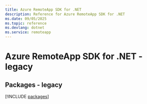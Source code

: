 ```yaml
---
title: Azure RemoteApp SDK for .NET
description: Reference for Azure RemoteApp SDK for .NET
ms.date: 09/05/2025
ms.topic: reference
ms.devlang: dotnet
ms.service: remoteapp
---
```

# Azure RemoteApp SDK for .NET - legacy
## Packages - legacy
[!INCLUDE [packages](remoteapp-index.md)]